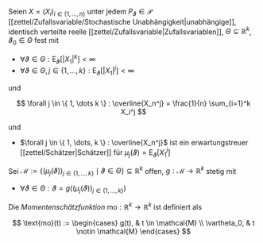 Seien $X = (X_i)_{i \in \{ 1, \dots, n \}}$ unter jedem $P_\vartheta \in \mathcal{P}$ [[zettel/Zufallsvariable/Stochastische Unabhängigkeit|unabhängige]], identisch verteilte reelle [[zettel/Zufallsvariable|Zufallsvariablen]], $\Theta \subseteq \mathbb{R}^k$, $\vartheta_0 \in \Theta$ fest mit
- $\forall \vartheta \in \Theta : \text{E}_\vartheta[|X_1|^k] \lt \infty$
- $\forall \vartheta \in \Theta, j \in \{ 1, \dots, k \} : \text{E}_\vartheta[|X_1|^j] \lt \infty$

und

$$
	\forall j \in \{ 1, \dots k \} : \overline{X_n^j} = \frac{1}{n} \sum_{i=1}^k X_i^j
$$

und
- $\forall j \in \{ 1, \dots, k \} : \overline{X_n^j}$ ist ein erwartungstreuer [[zettel/Schätzer|Schätzer]] für $\mu_j(\vartheta) = \text{E}_\vartheta[X_1^j]$

Sei $\mathcal{M} := \{ (\mu_j(\vartheta))_{j \in \{ 1, \dots, k \}} \mid \vartheta \in \Theta \} \subseteq \mathbb{R}^k$ offen, $g : \mathcal{M} \to \mathbb{R}^k$ stetig mit
- $\forall \vartheta \in \Theta : \vartheta = g((\mu_j(\vartheta))_{j \in \{ 1, \dots, k \}})$

Die *Momentenschätzfunktion* $\text{mo} : \mathbb{R}^k \to \mathbb{R}^k$ ist definiert als

$$
	\text{mo}(t) := \begin{cases}
		g(t), & t \in \mathcal{M} \\
		\vartheta_0, & t \notin \mathcal{M}
	\end{cases}
$$